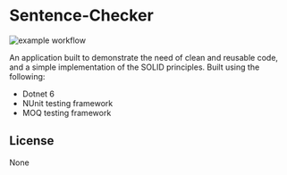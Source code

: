 # Sentence-Checker

![example workflow](https://github.com/kiranjagz/sentence-checker/actions/workflows/dotnet.yml/badge.svg)

An application built to demonstrate the need of clean and reusable code, and a simple implementation of the SOLID principles.
Built using the following:

 - Dotnet 6
 - NUnit testing framework
 - MOQ testing framework

## License

None
